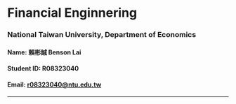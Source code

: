 # Financial Enginnering
### National Taiwan University, Department of Economics
#### Name: 賴彬誠 Benson Lai
#### Student ID: R08323040
#### Email: r08323040@ntu.edu.tw
***
